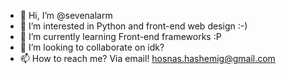 - 👋 Hi, I’m @sevenalarm
- 👀 I’m interested in Python and front-end web design :-)
- 🌱 I’m currently learning Front-end frameworks :P
- 💞️ I’m looking to collaborate on idk?
- 📫 How to reach me? Via email! hosnas.hashemig@gmail.com

<!---
sevenalarm is a ✨ special ✨ repository because its `README.md` (this file) appears on your GitHub profile.
You can click the Preview link to take a look at your changes.
--->
